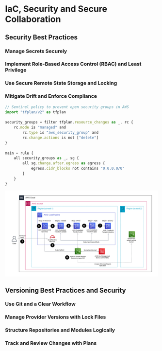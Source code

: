 # IaC, Security and Secure Collaboration


## Security Best Practices


### Manage Secrets Securely


### Implement Role-Based Access Control (RBAC) and Least Privilege


### Use Secure Remote State Storage and Locking


### Mitigate Drift and Enforce Compliance


```javascript
// Sentinel policy to prevent open security groups in AWS
import "tfplan/v2" as tfplan
 
security_groups = filter tfplan.resource_changes as _, rc {
	rc.mode is "managed" and
		rc.type is "aws_security_group" and
		rc.change.actions is not ["delete"]
}
 
main = rule {
	all security_groups as _, sg {
		all sg.change.after.egress as egress {
			egress.cidr_blocks not contains "0.0.0.0/0"
		}
	}
}
```

![Example CI/CD pipeline with Terraform validate/plan/apply stages (courtesy of AWS CodePipeline)](resources/images/01.png)


## Versioning Best Practices and Security


### Use Git and a Clear Workflow


### Manage Provider Versions with Lock Files


### Structure Repositories and Modules Logically 


### Track and Review Changes with Plans